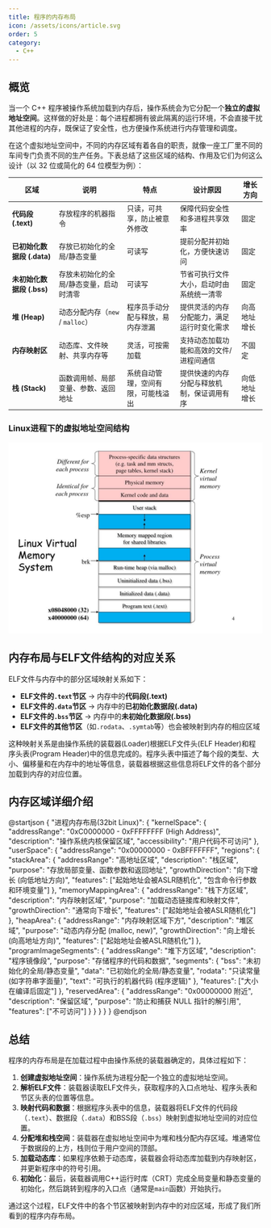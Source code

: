 ```yaml
---
title: 程序的内存布局
icon: /assets/icons/article.svg
order: 5
category:
  - C++
---
```


## 概览

当一个 C++ 程序被操作系统加载到内存后，操作系统会为它分配一个**独立的虚拟地址空间**。这样做的好处是：每个进程都拥有彼此隔离的运行环境，不会直接干扰其他进程的内存，既保证了安全性，也方便操作系统进行内存管理和调度。

在这个虚拟地址空间中，不同的内存区域有着各自的职责，就像一座工厂里不同的车间专门负责不同的生产任务。下表总结了这些区域的结构、作用及它们为何这么设计（以 32 位或简化的 64 位模型为例）：

| 区域                       | 说明                                    | 特点                               | 设计原因                                   | 增长方向     |
| -------------------------- | --------------------------------------- | ---------------------------------- | ------------------------------------------ | ------------ |
| **代码段 (.text)**         | 存放程序的机器指令                      | 只读，可共享，防止被意外修改       | 保障代码安全性和多进程共享效率             | 固定         |
| **已初始化数据段 (.data)** | 存放已初始化的全局/静态变量             | 可读写                             | 提前分配并初始化，方便快速访问             | 固定         |
| **未初始化数据段 (.bss)**  | 存放未初始化的全局/静态变量，启动时清零 | 可读写                             | 节省可执行文件大小，启动时由系统统一清零   | 固定         |
| **堆 (Heap)**              | 动态分配内存（`new` / `malloc`）        | 程序员手动分配与释放，易内存泄漏   | 提供灵活的内存分配能力，满足运行时变化需求 | 向高地址增长 |
| **内存映射区**             | 动态库、文件映射、共享内存等            | 灵活，可按需加载                   | 支持动态加载功能和高效的文件/进程间通信    | 不固定       |
| **栈 (Stack)**             | 函数调用帧、局部变量、参数、返回地址    | 系统自动管理，空间有限，可能栈溢出 | 提供快速的内存分配与释放机制，保证调用有序 | 向低地址增长 |
### Linux进程下的虚拟地址空间结构
![Linux下进程的虚拟地址空间结构](./resource/linux_vm.png)

## 内存布局与ELF文件结构的对应关系

ELF文件与内存中的部分区域映射关系如下：

- **ELF文件的`.text`节区** → 内存中的**代码段(.text)**
- **ELF文件的`.data`节区** → 内存中的**已初始化数据段(.data)**
- **ELF文件的`.bss`节区** → 内存中的**未初始化数据段(.bss)**
- **ELF文件的其他节区**（如`.rodata`、`.symtab`等）也会被映射到内存的相应区域

这种映射关系是由操作系统的装载器(Loader)根据ELF文件头(ELF Header)和程序头表(Program Header)中的信息完成的。程序头表中描述了每个段的类型、大小、偏移量和在内存中的地址等信息，装载器根据这些信息将ELF文件的各个部分加载到内存的对应位置。

## 内存区域详细介绍

@startjson
{
  "进程内存布局(32bit Linux)": {
    "kernelSpace": {
      "addressRange": "0xC0000000 - 0xFFFFFFFF (High Address)",
      "description": "操作系统内核保留区域",
      "accessibility": "用户代码不可访问"
    },
    "userSpace": {
      "addressRange": "0x00000000 - 0xBFFFFFFF",
      "regions": {
        "stackArea": {
          "addressRange": "高地址区域",
          "description": "栈区域",
          "purpose": "存放局部变量、函数参数和返回地址",
          "growthDirection": "向下增长 (向低地址方向)",
          "features": ["起始地址会被ASLR随机化", "包含命令行参数和环境变量"]
        },
        "memoryMappingArea": {
          "addressRange": "栈下方区域",
          "description": "内存映射区域",
          "purpose": "加载动态链接库和映射文件",
          "growthDirection": "通常向下增长",
          "features": ["起始地址会被ASLR随机化"]
        },
        "heapArea": {
          "addressRange": "内存映射区域下方",
          "description": "堆区域",
          "purpose": "动态内存分配 (malloc, new)",
          "growthDirection": "向上增长 (向高地址方向)",
          "features": ["起始地址会被ASLR随机化"]
        },
        "programImageSegments": {
          "addressRange": "堆下方区域",
          "description": "程序镜像段",
          "purpose": "存储程序的代码和数据",
          "segments": {
            "bss": "未初始化的全局/静态变量",
            "data": "已初始化的全局/静态变量",
            "rodata": "只读常量 (如字符串字面量)",
            "text": "可执行的机器代码 (程序逻辑)"
          },
          "features": ["大小在编译后固定"]
        },
        "reservedArea": {
          "addressRange": "0x00000000 附近",
          "description": "保留区域",
          "purpose": "防止和捕获 NULL 指针的解引用",
          "features": ["不可访问"]
        }
      }
    }
  }
}
@endjson

## 总结

程序的内存布局是在加载过程中由操作系统的装载器确定的，具体过程如下：

1. **创建虚拟地址空间**：操作系统为进程分配一个独立的虚拟地址空间。
2. **解析ELF文件**：装载器读取ELF文件头，获取程序的入口点地址、程序头表和节区头表的位置等信息。
3. **映射代码和数据**：根据程序头表中的信息，装载器将ELF文件的代码段（`.text`）、数据段（`.data`）和BSS段（`.bss`）映射到虚拟地址空间的对应位置。
4. **分配堆和栈空间**：装载器在虚拟地址空间中为堆和栈分配内存区域。堆通常位于数据段的上方，栈则位于用户空间的顶部。
5. **加载动态库**：如果程序依赖于动态库，装载器会将动态库加载到内存映射区，并更新程序中的符号引用。
6. **初始化**：最后，装载器调用C++运行时库（CRT）完成全局变量和静态变量的初始化，然后跳转到程序的入口点（通常是`main`函数）开始执行。

通过这个过程，ELF文件中的各个节区被映射到内存中的对应区域，形成了我们所看到的程序内存布局。
